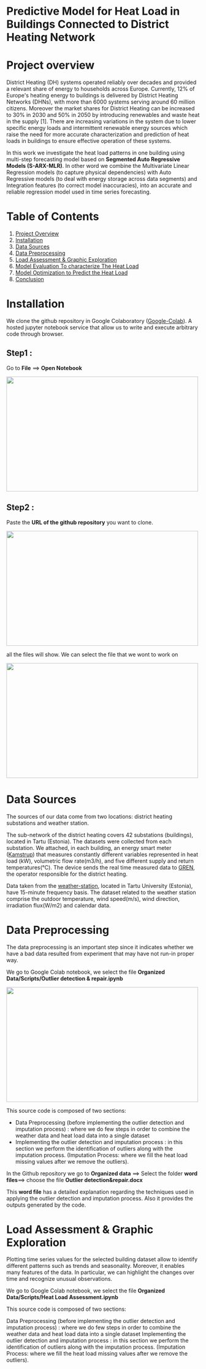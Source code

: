 # Predictive Model for Heat Load in Buildings Connected to District Heating Network
# Project overview
District Heating (DH) systems operated reliably over decades and provided a relevant share of energy to households across Europe. Currently, 12% of Europe's heating energy to buildings is delivered by District Heating Networks (DHNs), with more than 6000 systems serving around 60 million citizens. Moreover the market shares for District Heating can be increased to 30% in 2030 and 50% in 2050 by introducing renewables and waste heat in the supply [1]. There are increasing variations in the system due to lower specific energy loads and intermittent renewable energy sources which raise the need for more accurate characterization and prediction of heat loads in buildings to ensure effective operation of these systems.

In this work we investigate the heat load patterns in one building using multi-step forecasting model based on **Segmented Auto Regressive Models (S-ARX-MLR)**. In other word we combine the Multivariate Linear Regression models (to capture physical dependencies) with Auto Regressive models (to deal with energy storage across data segments) and Integration features (to correct model inaccuracies), into an accurate and reliable regression model used in time series forecasting.
# Table of Contents
1. [Project Overview](#Project-Overview)
2. [Installation](#Installation)
3. [Data Sources](#Data-Sources)
4. [Data Preprocessing](#Data-Preprocessing)
5. [Load Assessment & Graphic Exploration](#Load-Assessment-&-Graphic-Exploration)
6. [Model Evaluation To characterize The Heat Load](#Model-Evaluation-To-characterize-The-Heat-Load)
7. [Model Optimization to Predict the Heat Load](#Model-Optimization-to-Predict-the-Heat-Load)
8. [Conclusion](#Conclusion)
# Installation
We clone the github repository in Google Colaboratory ([Google-Colab](https://colab.research.google.com)). A hosted jupyter notebook service that allow us to  write and execute arbitrary code through browser.  
## Step1 : 
Go to **File** ==> **Open Notebook** 

<img src="https://user-images.githubusercontent.com/82321097/221584844-62e71e5a-3740-47eb-a992-b902dc987463.png" width="500" height="300">

## Step2 : 
Paste the **URL of the github repository** you want to clone.

<img src="https://user-images.githubusercontent.com/82321097/221616906-458c6e00-624b-4020-8261-ce43d0acc84a.png" width="500" height="300">

all the files will show. We can select the file that we wont to work on 

<img src="https://user-images.githubusercontent.com/82321097/221620038-8bf600a6-ea6d-4862-96ad-ae3bb2f029d8.png" width="500" height="300">

# Data Sources
The sources of our data come from two locations: district heating substations and weather station.

The sub-network of the district heating covers 42 substations (buildings), located in Tartu (Estonia). The datasets were collected from each substation. We attached, in each building, an energy smart meter ([Kamstrup](https://www.kamstrup.com/en-en/heat-solutions/meters-devices)) that measures constantly different variables represented in heat load (kW), volumetric flow rate(m3/h), and five different supply and return temperatures(°C). The device sends the real time measured data to [GREN](https://gren.com/), the operator responsible for the district heating. 

Data taken from the [weather-station](https://meteo.physic.ut.ee/?lang=en), located in Tartu University (Estonia), have 15-minute frequency basis. The dataset related to the weather station comprise the outdoor temperature, wind speed(m/s), wind direction, irradiation flux(W/m2) and calendar data. 

# Data Preprocessing
The data preprocessing is an important step since it indicates whether we have a bad data resulted from experiment that may have not run-in proper way.

We go to Google Colab notebook, we select the file **Organized Data/Scripts/Outlier detection & repair.ipynb** 

<img src="https://user-images.githubusercontent.com/82321097/221982316-b5e967cc-be45-479e-acfc-30cd1f72533c.png" width="500" height="300">

This source code is composed of two sections: 
 * Data Preprocessing (before implementing the outlier detection and imputation process) : where we do few steps in order to combine the weather data and heat load data into a single dataset
* Implementing the outlier detection and imputation process : in this section we perform the identification of outliers along with the imputation process. (Imputation Process: where we fill  the heat load missing values after we remove the outliers). 

In the Github repository we go to **Organized data** ==> Select the folder **word files**==> choose the file **Outlier detection&repair.docx** 

This **word file** has a detailed explanation regarding the techniques used in applying the outlier detection and imputation process. Also it provides the outputs generated by the code.

# Load Assessment & Graphic Exploration

Plotting time series values for the selected building dataset allow to identify different patterns such as trends and seasonality. Moreover, it enables many features of the data. In particular, we can highlight the changes over time and recognize unusual observations.

We go to Google Colab notebook, we select the file **Organized Data/Scripts/Heat Load Assessment.ipynb** 

This source code is composed of two sections:

Data Preprocessing (before implementing the outlier detection and imputation process) : where we do few steps in order to combine the weather data and heat load data into a single dataset
Implementing the outlier detection and imputation process : in this section we perform the identification of outliers along with the imputation process. (Imputation Process: where we fill the heat load missing values after we remove the outliers).
